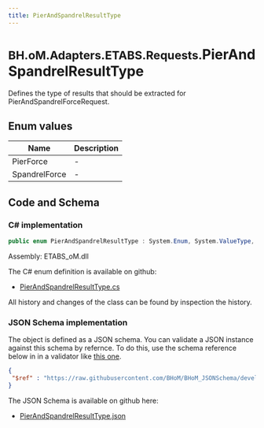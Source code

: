 ```yaml
---
title: PierAndSpandrelResultType
---
```


# <small>BH.oM.Adapters.ETABS.Requests.</small>**PierAndSpandrelResultType**

Defines the type of results that should be extracted for PierAndSpandrelForceRequest.

## Enum values

| Name            | Description                                                    |
|-----------------|----------------------------------------------------------------|
| PierForce |  -  |
| SpandrelForce |  -  |


## Code and Schema

### C# implementation

``` C# title="C#"
public enum PierAndSpandrelResultType : System.Enum, System.ValueType, System.IComparable, System.ISpanFormattable, System.IFormattable, System.IConvertible
```

Assembly: ETABS_oM.dll

The C# enum definition is available on github:

- [PierAndSpandrelResultType.cs](https://github.com/BHoM/ETABS_Toolkit/blob/develop/ETABS_oM/Requests\Enum\PierAndSpandrelResultType.cs)

All history and changes of the class can be found by inspection the history.
### JSON Schema implementation

The object is defined as a JSON schema. You can validate a JSON instance against this schema by refernce. To do this, use the schema reference below in in a validator like [this one](https://www.jsonschemavalidator.net/).

``` json title="JSON Schema"
{
 "$ref" : "https://raw.githubusercontent.com/BHoM/BHoM_JSONSchema/develop/ETABS_oM/Requests/PierAndSpandrelResultType.json"
}
```

The JSON Schema is available on github here:

- [PierAndSpandrelResultType.json](https://github.com/BHoM/BHoM_JSONSchema/blob/develop/ETABS_oM/Requests/PierAndSpandrelResultType.json)

